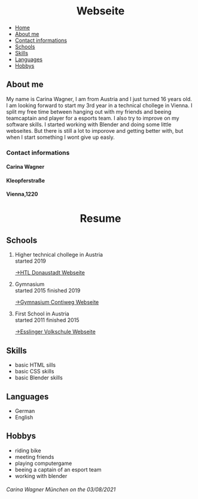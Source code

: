 <html lang="en">
<head>
  <meta charset="UTF-8">
  <link rel="stylesheet" type="text/css" href="main.css">
   <h1 align="center">Webseite</h1>
    </head>
<body>
  <ul>
    <li><a href="/">Home</a></li>
    <li><a href="https://github.com/carinawagner.github.io/README.md#-about-me-">About me </a></li>
    <li><a href="https://github.com/carinawagner.github.io/README.md#contact-informations">Contact informations </a></li>
     <li><a href="https://github.com/CarinaMarieWagner/carinawagner.github.io/README.md#schools">Schools</a></li>
     <li><a href="https://github.com/CarinaMarieWagner/carinawagner.github.io/README.md#skills">Skills </a></li>
     <li><a href="https://github.com/CarinaMarieWagner/carinawagner.github.io/README.md#-languages">Languages </a></li>
     <li><a href="https://github.com/CarinaMarieWagner/carinawagner.github.io/README.md#hobbys">Hobbys </a></li>
    
</ul>




<h2> About me </h2>
<p>My name is Carina Wagner, I am from Austria and I just turned 16 years old. I am looking forward to start my 3rd year in a technical chollege in Vienna. I split my free time between hanging out with my friends and beeing teamcaptain and player for a esports team. I also try to improve on my software skills. I started working with Blender and doing some little webseites. But there is still a lot to imporove and getting better with, but when I start something I wont give up easly.</p> 
  <h3>Contact informations</h3>
  <h4>Carina Wagner</h4>
  <h4>Kleopferstraße</h4>
  <h4>Vienna,1220</h4>
  <h1  align="center">Resume</h1>
  <h2>Schools</h2>
<ol>
  <li>Higher technical chollege in Austria</li>
  <article>started 2019</article>
   <p><a href="https://www.htl-donaustadt.at">->HTL Donaustadt Webseite</a></p>
  <li>Gymnasium</li>
  <article>started 2015 finished 2019</article>
  <p><a href="https://www.brg-seestadt.at">->Gymnasium Contiweg Webseite</a></p>
  <li>First School in Austria</li>
  <article>started 2011 finished 2015</article>
  <p><a href="http://www.offene-volksschule-an-der-lobau.at/Startseite/">->Esslinger Volkschule Webseite</a></p> 
</ol>
  <h2>Skills</h2>
  <ul>
    <li>basic HTML sills</li>
    <li>basic CSS skills</li>
    <li>basic Blender skills</li>
  </ul>
  <h2> Languages</h2>
<ul>
  <li>German</li>
  <li>English</li>
</ul>
<h2>Hobbys</h2>
<ul>
  <li>riding bike</li>
  <li>meeting friends</li>
  <li>playing computergame</li>
  <li>beeing a captain of an esport team</li>
  <li>working with blender</li>
</ul>
</body>
<footer> 
  <h6>Carina Wagner München on the 03/08/2021</h6>
 </footer>
</html>

